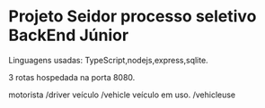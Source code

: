 # Projeto Seidor processo seletivo BackEnd Júnior
Linguagens usadas: TypeScript,nodejs,express,sqlite.

3 rotas hospedada na porta 8080.

motorista
/driver
veículo
/vehicle
veículo em uso.
/vehicleuse
